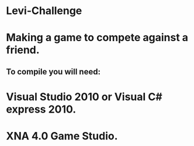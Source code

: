 Levi-Challenge
==============

Making a game to compete against a friend.
=========================================

To compile you will need:
------------------------
# Visual Studio 2010 or Visual C# express 2010.
# XNA 4.0 Game Studio.
